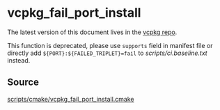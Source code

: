 # vcpkg_fail_port_install

The latest version of this document lives in the [vcpkg repo](https://github.com/Microsoft/vcpkg/blob/master/docs/maintainers/vcpkg_fail_port_install.md).

This function is deprecated, please use `supports` field in manifest file or directly add `${PORT}:${FAILED_TRIPLET}=fail` to _scripts/ci.baseline.txt_ instead.

## Source
[scripts/cmake/vcpkg\_fail\_port\_install.cmake](https://github.com/Microsoft/vcpkg/blob/master/scripts/cmake/vcpkg_fail_port_install.cmake)
